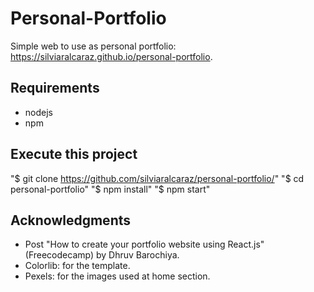 # Personal-Portfolio

Simple web to use as personal portfolio: https://silviaralcaraz.github.io/personal-portfolio.

## Requirements

- nodejs
- npm

## Execute this project

"$ git clone https://github.com/silviaralcaraz/personal-portfolio/"
"$ cd personal-portfolio"
"$ npm install"
"$ npm start"

## Acknowledgments

- Post "How to create your portfolio website using React.js" (Freecodecamp) by Dhruv Barochiya.
- Colorlib: for the template.
- Pexels: for the images used at home section.
